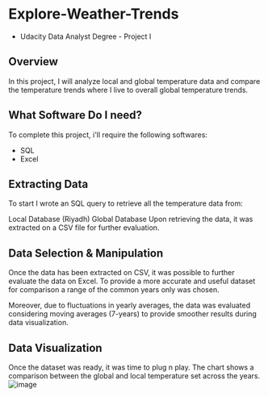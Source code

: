# Explore-Weather-Trends
- Udacity Data Analyst Degree - Project I

## Overview
In this project, I will analyze local and global temperature data and compare the temperature trends where I live to overall global temperature trends.

## What Software Do I need?
To complete this project, i'll require the following softwares:

- SQL
- Excel
## Extracting Data
To start I wrote an SQL query to retrieve all the temperature data from:

Local Database (Riyadh)
Global Database
Upon retrieving the data, it was extracted on a CSV file for further evaluation.

## Data Selection & Manipulation
Once the data has been extracted on CSV, it was possible to further evaluate the data on Excel. To provide a more accurate and useful dataset for comparison a range of the common years only was chosen.

Moreover, due to fluctuations in yearly averages, the data was evaluated considering moving averages (7-years) to provide smoother results during data visualization.

## Data Visualization
Once the dataset was ready, it was time to plug n play. The chart shows a comparison between the global and local temperature set across the years.
![image](https://user-images.githubusercontent.com/67369959/99966745-d0c08b80-2da7-11eb-89a9-0f9af6f4cb99.png)

